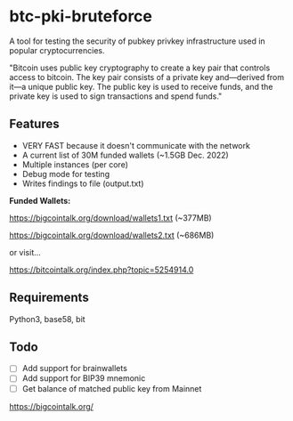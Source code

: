 # btc-pki-bruteforce

A tool for testing the security of pubkey privkey infrastructure used in popular cryptocurrencies.

"Bitcoin uses public key cryptography to create a key pair that controls access to bitcoin. The key pair consists of a private key and—derived from it—a unique public key. The public key is used to receive funds, and the private key is used to sign transactions and spend funds."

## Features
 - VERY FAST because it doesn't communicate with the network
 - A current list of 30M funded wallets (~1.5GB Dec. 2022)
 - Multiple instances (per core)
 - Debug mode for testing
 - Writes findings to file (output.txt)

**Funded Wallets:**

https://bigcointalk.org/download/wallets1.txt (~377MB)

https://bigcointalk.org/download/wallets2.txt (~686MB)

or visit...

https://bitcointalk.org/index.php?topic=5254914.0

## Requirements
Python3, base58, bit

## Todo
- [ ] Add support for brainwallets
- [ ] Add support for BIP39 mnemonic
- [ ] Get balance of matched public key from Mainnet

https://bigcointalk.org/
